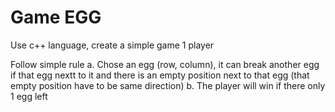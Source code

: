 # Game EGG
 Use c++ language, create a simple game
1 player

Follow simple rule
a. Chose an egg (row, column), it can break another egg if that egg nextt to it and there is an empty position next to that egg (that empty position have to be same direction)
b. The player will win if there only 1 egg left

